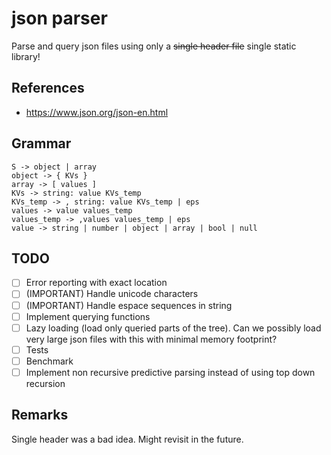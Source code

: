 # json parser
Parse and query json files using only a ~~single header file~~ single static library!

## References
- https://www.json.org/json-en.html

## Grammar

```
S -> object | array
object -> { KVs }
array -> [ values ]
KVs -> string: value KVs_temp
KVs_temp -> , string: value KVs_temp | eps
values -> value values_temp
values_temp -> ,values values_temp | eps
value -> string | number | object | array | bool | null
```

## TODO

- [ ] Error reporting with exact location
- [ ] (IMPORTANT) Handle unicode characters
- [ ] (IMPORTANT) Handle espace sequences in string
- [ ] Implement querying functions
- [ ] Lazy loading (load only queried parts of the tree). Can we possibly load very large json files with this with minimal memory footprint?
- [ ] Tests
- [ ] Benchmark
- [ ] Implement non recursive predictive parsing instead of using top down recursion

## Remarks
Single header was a bad idea. Might revisit in the future.